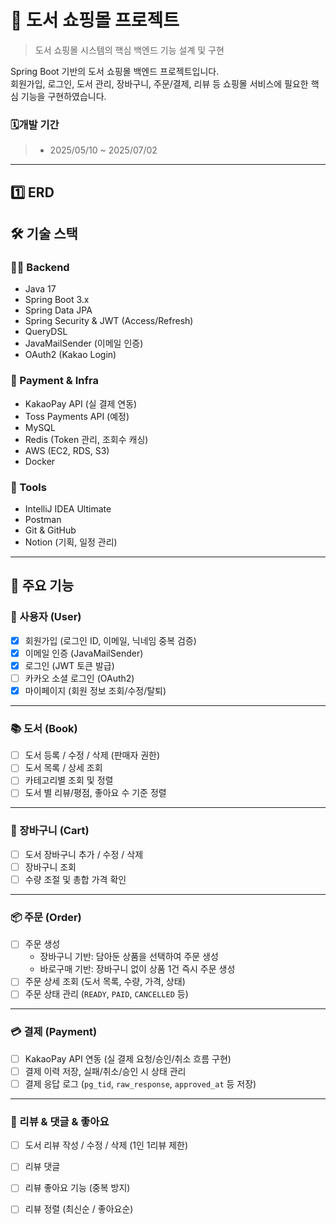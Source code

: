 # 📖 도서 쇼핑몰 프로젝트

> 도서 쇼핑몰 시스템의 핵심 백엔드 기능 설계 및 구현

Spring Boot 기반의 도서 쇼핑몰 백엔드 프로젝트입니다.  
회원가입, 로그인, 도서 관리, 장바구니, 주문/결제, 리뷰 등 쇼핑몰 서비스에 필요한 핵심 기능을 구현하였습니다.

### 🗓️개발 기간
> - 2025/05/10 ~ 2025/07/02


---
## 1️⃣ ERD



## 🛠 기술 스택

### 👨‍💻 Backend
- Java 17
- Spring Boot 3.x
- Spring Data JPA
- Spring Security & JWT (Access/Refresh)
- QueryDSL
- JavaMailSender (이메일 인증)
- OAuth2 (Kakao Login)

### 🛒 Payment & Infra
- KakaoPay API (실 결제 연동)
- Toss Payments API (예정)
- MySQL
- Redis (Token 관리, 조회수 캐싱)
- AWS (EC2, RDS, S3)
- Docker

### 🧰 Tools
- IntelliJ IDEA Ultimate
- Postman
- Git & GitHub
- Notion (기획, 일정 관리)

---

## 🧩 주요 기능

### 👤 사용자 (User)
- [x] 회원가입 (로그인 ID, 이메일, 닉네임 중복 검증)
- [x] 이메일 인증 (JavaMailSender)
- [x] 로그인 (JWT 토큰 발급)
- [ ] 카카오 소셜 로그인 (OAuth2)
- [x] 마이페이지 (회원 정보 조회/수정/탈퇴)

---

### 📚 도서 (Book)
- [ ] 도서 등록 / 수정 / 삭제 (판매자 권한)
- [ ] 도서 목록 / 상세 조회
- [ ] 카테고리별 조회 및 정렬
- [ ] 도서 별 리뷰/평점, 좋아요 수 기준 정렬

---

### 🛒 장바구니 (Cart)
- [ ] 도서 장바구니 추가 / 수정 / 삭제
- [ ] 장바구니 조회
- [ ] 수량 조절 및 총합 가격 확인

---

### 📦 주문 (Order)
- [ ] 주문 생성
  - 장바구니 기반: 담아둔 상품을 선택하여 주문 생성
  - 바로구매 기반: 장바구니 없이 상품 1건 즉시 주문 생성
- [ ] 주문 상세 조회 (도서 목록, 수량, 가격, 상태)
- [ ] 주문 상태 관리 (`READY`, `PAID`, `CANCELLED` 등)

---

### 💳 결제 (Payment)
- [ ] KakaoPay API 연동 (실 결제 요청/승인/취소 흐름 구현)
- [ ] 결제 이력 저장, 실패/취소/승인 시 상태 관리
- [ ] 결제 응답 로그 (`pg_tid`, `raw_response`, `approved_at` 등 저장)

---

### 📝 리뷰 & 댓글 & 좋아요
- [ ] 도서 리뷰 작성 / 수정 / 삭제 (1인 1리뷰 제한)
- [ ] 리뷰 댓글
- [ ] 리뷰 좋아요 기능 (중복 방지)
- [ ] 리뷰 정렬 (최신순 / 좋아요순)


